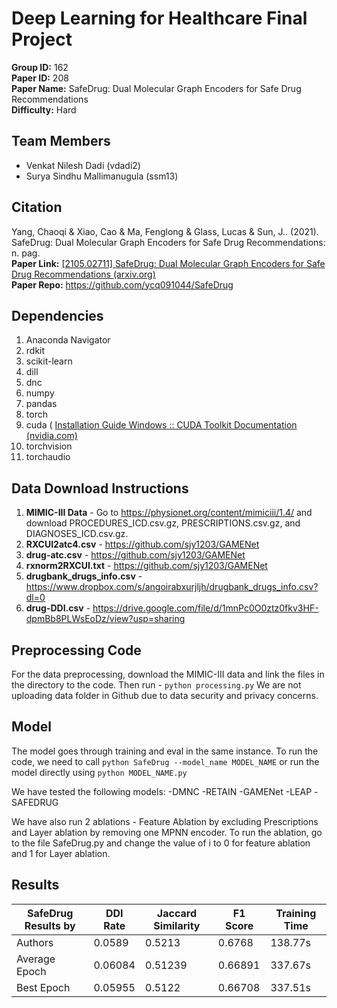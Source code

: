 # Deep Learning for Healthcare Final Project
**Group ID:** 162 <br/>
**Paper ID:** 208 <br/>
**Paper Name:** SafeDrug: Dual Molecular Graph Encoders for Safe Drug Recommendations <br/>
**Difficulty:** Hard <br/>

## Team Members

 - Venkat Nilesh Dadi (vdadi2)
 - Surya Sindhu Mallimanugula (ssm13)
 
 ## Citation
 Yang, Chaoqi & Xiao, Cao & Ma, Fenglong & Glass, Lucas & Sun, J.. (2021). SafeDrug: Dual Molecular Graph Encoders for Safe Drug Recommendations: n. pag. <br/>
 **Paper Link:** [[2105.02711] SafeDrug: Dual Molecular Graph Encoders for Safe Drug Recommendations (arxiv.org)](https://arxiv.org/abs/2105.02711) <br/>
 **Paper Repo:** https://github.com/ycq091044/SafeDrug <br/>

## Dependencies 

 1. Anaconda Navigator
 2. rdkit
 3. scikit-learn
 4. dill
 5. dnc
 6. numpy
 7. pandas
 8. torch
 9. cuda ( [Installation Guide Windows :: CUDA Toolkit Documentation (nvidia.com)](https://docs.nvidia.com/cuda/cuda-installation-guide-microsoft-windows/index.html)
 10. torchvision 
 11. torchaudio
 
 ## Data Download Instructions
 
 1. **MIMIC-III Data** - Go to https://physionet.org/content/mimiciii/1.4/ and download PROCEDURES_ICD.csv.gz, PRESCRIPTIONS.csv.gz, and DIAGNOSES_ICD.csv.gz. <br/>
 2. **RXCUI2atc4.csv** - https://github.com/sjy1203/GAMENet <br/>
 3. **drug-atc.csv** - https://github.com/sjy1203/GAMENet <br/>
 4. **rxnorm2RXCUI.txt** - https://github.com/sjy1203/GAMENet <br/>
 5. **drugbank_drugs_info.csv** - https://www.dropbox.com/s/angoirabxurjljh/drugbank_drugs_info.csv?dl=0 <br/>
 6. **drug-DDI.csv** - https://drive.google.com/file/d/1mnPc0O0ztz0fkv3HF-dpmBb8PLWsEoDz/view?usp=sharing <br/>
 
## Preprocessing Code

For the data preprocessing, download the MIMIC-III data and link the files in the directory to the code.
Then run - ``` python processing.py ```
We are not uploading data folder in Github due to data security and privacy concerns.

##  Model

The model goes through training and eval in the same instance. To run the code, we need to call ```python SafeDrug --model_name MODEL_NAME``` or run the model directly using ```python MODEL_NAME.py```

We have tested the following models:
-DMNC
-RETAIN
-GAMENet
-LEAP
-SAFEDRUG

We have also run 2 ablations - Feature Ablation by excluding Prescriptions and Layer ablation by removing one MPNN encoder.
To run the ablation, go to the file SafeDrug.py and change the value of i to 0 for feature ablation and 1 for Layer ablation.


## Results

| SafeDrug Results by | DDI Rate | Jaccard Similarity | F1 Score | Training Time |
|---|---|---|---|---|
| Authors | 0.0589 | 0.5213 | 0.6768 | 138.77s |
| Average Epoch | 0.06084 | 0.51239 | 0.66891 | 337.67s |
| Best Epoch | 0.05955 | 0.5122 | 0.66708 | 337.51s |
